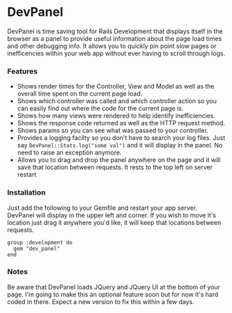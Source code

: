 DevPanel
====

DevPanel is time saving tool for Rails Development that displays itself in the browser as a panel to provide useful information about the page load times and other
debugging info. It allows you to quickly pin point slow pages or inefficencies within your web app without ever having to scroll through logs.

### Features
* Shows render times for the Controller, View and Model as well as the overall time spent on the current page load.
* Shows which controller was called and which controller action so you can easily find out where the code for the current page is.
* Shows how many views were rendered to help identify inefficiencies.
* Shows the response code returned as well as the HTTP request method.
* Shows params so you can see what was passed to your controller.
* Provides a logging facilty so you don't have to search your log files. Just say `DevPanel::Stats.log("some val")` and it will display
  in the panel. No need to raise an exception anymore. 
* Allows you to drag and drop the panel anywhere on the page and it will save that location between requests. It rests to the top left
  on server restart


### Installation

Just add the following to your Gemfile and restart your app server. DevPanel will display in the upper left and corner. 
If you wish to move it's location just drag it anywhere you'd like, it will keep that locations between requests.
    
    group :development do
      gem "dev_panel"
    end
    
### Notes

Be aware that DevPanel loads JQuery and JQuery UI at the bottom of your page. I'm going to make this an optional feature soon
but for now it's hard coded in there. Expect a new version to fix this within a few days. 
